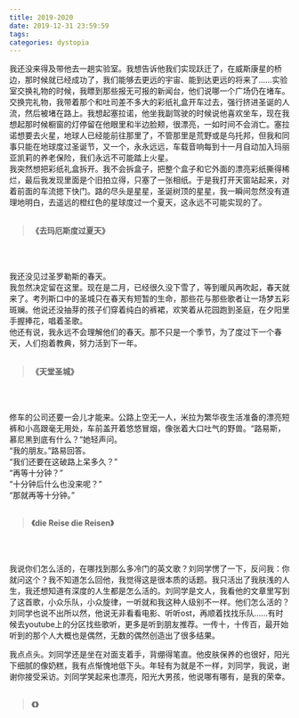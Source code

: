 ```yaml
---
title: 2019-2020
date: 2019-12-31 23:59:59
tags: 
categories: dystopia
---
```



我还没来得及带他去一趟实验室。我想告诉他我们实现跃迁了，在威斯康星的桥边，那时候就已经成功了，我们能够去更远的宇宙、能到达更远的将来了……实验室交换礼物的时候，我瞟到那些报无可报的新闻台，他们说哪一个广场仍在堵车。交换完礼物，我带着那个和吐司差不多大的彩纸礼盒开车过去，强行挤进圣诞的人流，然后被堵在路上。我想起塞拉诺，他坐我副驾驶的时候说他喜欢坐车，现在我想起那时候橱窗的灯停留在他眼里和半边脸颊，很漂亮，一如时间不会消亡。塞拉诺想要去火星，地球人已经能前往那里了，不管那里是荒野或是乌托邦，但我和同事只能在地球度过圣诞节，又一个，永永远远，车载音响每到十一月自动加入玛丽亚凯莉的养老保险，我们永远不可能踏上火星。  <br>
我突然想把彩纸礼盒拆开。我不会拆盒子，把整个盒子和它外面的漂亮彩纸撕得稀烂，最后我发现里面是个旧拍立得，只塞了一张相纸。于是我打开天窗站起来，对着前面的车流摁下快门。路的尽头是星星，圣诞树顶的星星，我一瞬间忽然没有道理地明白，去遥远的橙红色的星球度过一个夏天，这永远不可能实现的了。 <br><br>

>**《去玛厄斯度过夏天》**

<br> <br>

我还没见过圣罗勒斯的春天。  <br>
我忽然决定留在这里。现在是二月，已经很久没下雪了，等到暖风再吹起，春天就来了。考列斯口中的圣城只在春天有短暂的生命，那些花与那些歌者让一场梦五彩斑斓。他说还没抽芽的孩子们穿着纯白的裤裙，欢笑着从花园跑到圣庭，在夕阳里手握捧花，唱着圣歌。  <br>
他还有说，我永远不会理解他们的春天。那不只是一个季节，为了度过下一个春天，人们抱着教典，努力活到下一年。 <br><br>

>**《天堂圣城》**

<br> <br>

修车的公司还要一会儿才能来。公路上空无一人，米拉为繁华夜生活准备的漂亮短裤和小高跟毫无用处，车前盖开着悠悠冒烟，像张着大口吐气的野兽。“路易斯，慕尼黑到底有什么？”她轻声问。 <br>
“我的朋友。”路易回答。 <br>
“我们还要在这破路上呆多久？” <br>
“再等十分钟？” <br>
“十分钟后什么也没来呢？” <br>
“那就再等十分钟。” <br><br>

>**《die Reise die Reisen》**

 <br> <br>

我说你们怎么活的，在哪找到那么多冷门的英文歌？刘同学愣了一下，反问我：你就问这个？我不知道怎么回他，我觉得这是很本质的话题。我只活出了我肤浅的人生，我还想知道有深度的人生都是怎么活的。刘同学是文人，我看他的文章里写到了这首歌，小众乐队，小众旋律，一听就和我这种人级别不一样。他们怎么活的？刘同学也说不出所以然，他说无非看看电影、听听ost，再顺着找找乐队……有时候去youtube上的分区找些歌听，更多是听到朋友推荐。一传十，十传百，最开始听到的那个人大概也是偶然，无数的偶然创造出了很多结果。 

我点点头。刘同学还是坐在对面支着手，背绷得笔直。他皮肤保养的也很好，阳光下细腻的像奶糕，我有点惭愧地低下头。年轻有为就是不一样，刘同学，我说，谢谢你接受采访。刘同学笑起来也漂亮，阳光大男孩，他说哪有哪有，是我的荣幸。 <br><br>

>**《》**
